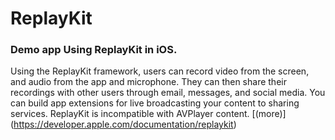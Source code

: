 # ReplayKit


### Demo app Using ReplayKit in iOS.

Using the ReplayKit framework, users can record video from the screen, and audio from the app and microphone. They can then share their recordings with other users through email, messages, and social media. You can build app extensions for live broadcasting your content to sharing services. ReplayKit is incompatible with AVPlayer content. [(more)] (https://developer.apple.com/documentation/replaykit)


